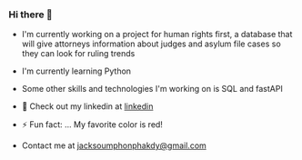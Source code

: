 ### Hi there 👋

- I'm currently working on a project for human rights first, a database that will give attorneys information about judges and asylum file cases so they can look for ruling trends

- I'm currently learning Python 

- Some other skills and technologies I'm working on is SQL and fastAPI

- 💬 Check out my linkedin at [linkedin](https://www.linkedin.com/in/jack-soumphonphakdy-b19127209/)

- ⚡ Fun fact: ... My favorite color is red!

- Contact me at jacksoumphonphakdy@gmail.com
